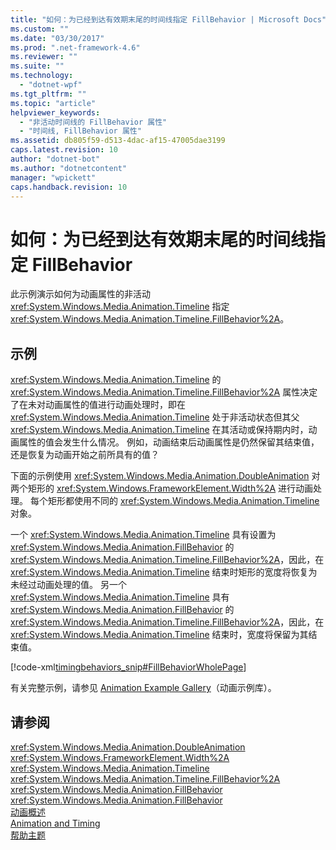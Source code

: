 ```yaml
---
title: "如何：为已经到达有效期末尾的时间线指定 FillBehavior | Microsoft Docs"
ms.custom: ""
ms.date: "03/30/2017"
ms.prod: ".net-framework-4.6"
ms.reviewer: ""
ms.suite: ""
ms.technology: 
  - "dotnet-wpf"
ms.tgt_pltfrm: ""
ms.topic: "article"
helpviewer_keywords: 
  - "非活动时间线的 FillBehavior 属性"
  - "时间线, FillBehavior 属性"
ms.assetid: db805f59-d513-4dac-af15-47005dae3199
caps.latest.revision: 10
author: "dotnet-bot"
ms.author: "dotnetcontent"
manager: "wpickett"
caps.handback.revision: 10
---
```

# 如何：为已经到达有效期末尾的时间线指定 FillBehavior
此示例演示如何为动画属性的非活动 <xref:System.Windows.Media.Animation.Timeline> 指定 <xref:System.Windows.Media.Animation.Timeline.FillBehavior%2A>。  
  
## 示例  
 <xref:System.Windows.Media.Animation.Timeline> 的 <xref:System.Windows.Media.Animation.Timeline.FillBehavior%2A> 属性决定了在未对动画属性的值进行动画处理时，即在 <xref:System.Windows.Media.Animation.Timeline> 处于非活动状态但其父 <xref:System.Windows.Media.Animation.Timeline> 在其活动或保持期内时，动画属性的值会发生什么情况。  例如，动画结束后动画属性是仍然保留其结束值，还是恢复为动画开始之前所具有的值？  
  
 下面的示例使用 <xref:System.Windows.Media.Animation.DoubleAnimation> 对两个矩形的 <xref:System.Windows.FrameworkElement.Width%2A> 进行动画处理。  每个矩形都使用不同的 <xref:System.Windows.Media.Animation.Timeline> 对象。  
  
 一个 <xref:System.Windows.Media.Animation.Timeline> 具有设置为 <xref:System.Windows.Media.Animation.FillBehavior> 的 <xref:System.Windows.Media.Animation.Timeline.FillBehavior%2A>，因此，在 <xref:System.Windows.Media.Animation.Timeline> 结束时矩形的宽度将恢复为未经过动画处理的值。  另一个 <xref:System.Windows.Media.Animation.Timeline> 具有 <xref:System.Windows.Media.Animation.FillBehavior> 的 <xref:System.Windows.Media.Animation.Timeline.FillBehavior%2A>，因此，在 <xref:System.Windows.Media.Animation.Timeline> 结束时，宽度将保留为其结束值。  
  
 [!code-xml[timingbehaviors_snip#FillBehaviorWholePage](../../../../samples/snippets/csharp/VS_Snippets_Wpf/timingbehaviors_snip/CSharp/FillBehaviorExample.xaml#fillbehaviorwholepage)]  
  
 有关完整示例，请参见 [Animation Example Gallery](http://go.microsoft.com/fwlink/?LinkID=159969)（动画示例库）。  
  
## 请参阅  
 <xref:System.Windows.Media.Animation.DoubleAnimation>   
 <xref:System.Windows.FrameworkElement.Width%2A>   
 <xref:System.Windows.Media.Animation.Timeline>   
 <xref:System.Windows.Media.Animation.Timeline.FillBehavior%2A>   
 <xref:System.Windows.Media.Animation.FillBehavior>   
 <xref:System.Windows.Media.Animation.FillBehavior>   
 [动画概述](../../../../docs/framework/wpf/graphics-multimedia/animation-overview.md)   
 [Animation and Timing](http://msdn.microsoft.com/zh-cn/7d83765b-d5ae-41b1-b423-80206e1124aa)   
 [帮助主题](../../../../docs/framework/wpf/graphics-multimedia/animation-and-timing-how-to-topics.md)